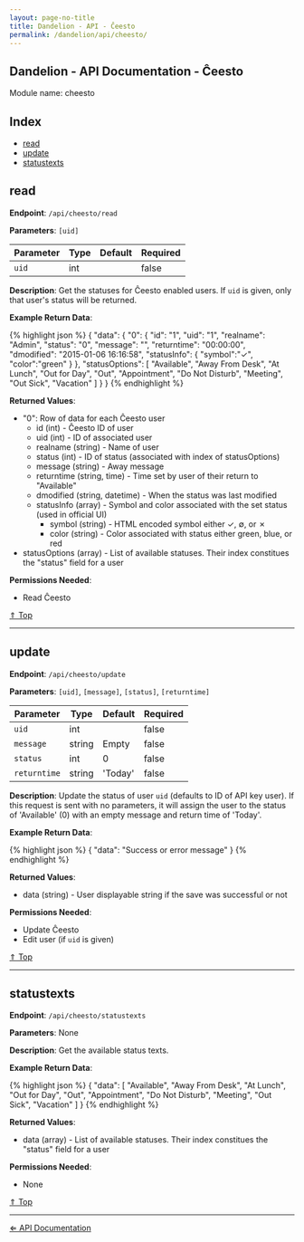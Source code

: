 ```yaml
---
layout: page-no-title
title: Dandelion - API - Ĉeesto
permalink: /dandelion/api/cheesto/
---
```


Dandelion - API Documentation - Ĉeesto
--------------------------------------

Module name: cheesto

Index
-----

- [read](#read)
- [update](#update)
- [statustexts](#statustexts)

read
----

**Endpoint**: `/api/cheesto/read`

**Parameters**: `[uid]`

| Parameter     | Type   | Default | Required |
|---------------|--------|---------|----------|
| `uid`         | int    |         | false    |

**Description**: Get the statuses for Ĉeesto enabled users. If `uid` is given, only that user's status will be returned.

**Example Return Data**:

{% highlight json %}
{
	"data": {
		"0": {
			"id": "1",
			"uid": "1",
			"realname": "Admin",
			"status": "0",
			"message": "",
			"returntime": "00:00:00",
			"dmodified": "2015-01-06 16:16:58",
			"statusInfo": {
				"symbol":"&#x2713;",
				"color":"green"
			}
		},
		"statusOptions": [
			"Available",
			"Away From Desk",
			"At Lunch",
			"Out for Day",
			"Out",
			"Appointment",
			"Do Not Disturb",
			"Meeting",
			"Out Sick",
			"Vacation"
		]
	}
}
{% endhighlight %}

**Returned Values**:

- "0": Row of data for each Ĉeesto user
	* id (int) - Ĉeesto ID of user
	* uid (int) - ID of associated user
	* realname (string) - Name of user
	* status (int) - ID of status (associated with index of statusOptions)
	* message (string) - Away message
	* returntime (string, time) - Time set by user of their return to "Available"
	* dmodified (string, datetime) - When the status was last modified
	* statusInfo (array) - Symbol and color associated with the set status (used in official UI)
		* symbol (string) - HTML encoded symbol either &#x2713;, &#8709;, or &#x2717;
		* color (string) - Color associated with status either green, blue, or red
- statusOptions (array) - List of available statuses. Their index constitues the "status" field for a user

**Permissions Needed**:

- Read Ĉeesto

[&#8657; Top](#index)

* * * * *

update
------

**Endpoint**: `/api/cheesto/update`

**Parameters**: `[uid]`, `[message]`, `[status]`, `[returntime]`

| Parameter     | Type   | Default | Required |
|---------------|--------|---------|----------|
| `uid`         | int    |         | false    |
| `message`     | string | Empty   | false    |
| `status`      | int    | 0       | false    |
| `returntime`  | string | 'Today' | false	  |

**Description**: Update the status of user `uid` (defaults to ID of API key user). If this request is sent with no parameters, it will assign the user to the status of 'Available' (0) with an empty message and return time of 'Today'.

**Example Return Data**:

{% highlight json %}
{
	"data": "Success or error message"
}
{% endhighlight %}

**Returned Values**:

- data (string) - User displayable string if the save was successful or not

**Permissions Needed**:

- Update Ĉeesto
- Edit user (if `uid` is given)

[&#8657; Top](#index)

* * * * *

statustexts
-----------

**Endpoint**: `/api/cheesto/statustexts`

**Parameters**: None

**Description**: Get the available status texts.

**Example Return Data**:

{% highlight json %}
{
	"data": [
		"Available",
		"Away From Desk",
		"At Lunch",
		"Out for Day",
		"Out",
		"Appointment",
		"Do Not Disturb",
		"Meeting",
		"Out Sick",
		"Vacation"
	]
}
{% endhighlight %}

**Returned Values**:

- data (array) - List of available statuses. Their index constitues the "status" field for a user

**Permissions Needed**:

- None

[&#8657; Top](#index)

* * * * *

[&#8656; API Documentation](/dandelion/api)
